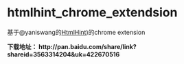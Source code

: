 htmlhint_chrome_extendsion
==========================

基于@yaniswang的<a href="https://github.com/yaniswang/HTMLHint">HtmlHint</a>)的chrome extension 
<p><strong>下载地址： http://pan.baidu.com/share/link?shareid=3563314204&uk=422670516 </strong></p>
